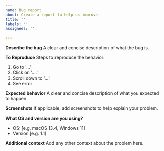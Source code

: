 ```yaml
---
name: Bug report
about: Create a report to help us improve
title: ''
labels: ''
assignees: ''

---
```


**Describe the bug**
A clear and concise description of what the bug is.

**To Reproduce**
Steps to reproduce the behavior:
1. Go to '...'
2. Click on '....'
3. Scroll down to '....'
4. See error

**Expected behavior**
A clear and concise description of what you expected to happen.

**Screenshots**
If applicable, add screenshots to help explain your problem.

**What OS and version are you using?**
 - OS: [e.g. macOS 13.4, Windows 11]
 - Version [e.g. 1.1]

**Additional context**
Add any other context about the problem here.
